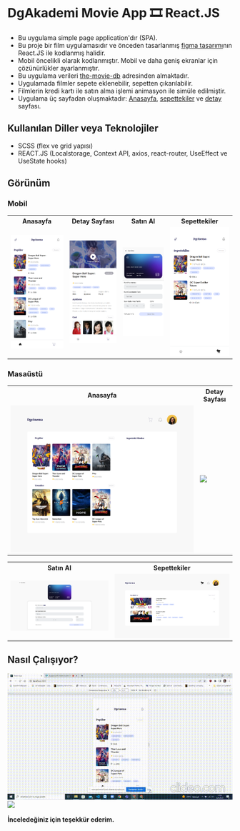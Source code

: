 # DgAkademi Movie App 🎞 React.JS

- Bu uygulama simple page application'dır (SPA).
- Bu proje bir film uygulamasıdır ve önceden tasarlanmış [figma tasarımı](https://www.figma.com/file/Bq3LDs3EdvTQ2qGANrlSuf/Dgakademi-Movie-Mobile-App-UI-Design-(Community)?node-id=3%3A2)nın React.JS ile kodlanmış halidir.
- Mobil öncelikli olarak kodlanmıştır. Mobil ve daha geniş ekranlar için çözünürlükler ayarlanmıştır.
- Bu uygulama verileri [the-movie-db](https://www.themoviedb.org/documentation/api) adresinden almaktadır.
- Uygulamada filmler sepete eklenebilir, sepetten çıkarılabilir.
- Filmlerin kredi kartı ile satın alma işlemi animasyon ile simüle edilmiştir.
- Uygulama üç sayfadan oluşmaktadır: [Anasayfa](https://github.com/beyzanur-seyhan/DGAkademi/blob/main/Final-Project/movie-app/src/pages/Home.js), [sepettekiler](https://github.com/beyzanur-seyhan/DGAkademi/blob/main/Final-Project/movie-app/src/pages/Card.js) ve [detay](https://github.com/beyzanur-seyhan/DGAkademi/blob/main/Final-Project/movie-app/src/pages/DetailMovie.js) sayfası.

## Kullanılan Diller veya Teknolojiler

- SCSS (flex ve grid yapısı)
- REACT.JS (Localstorage, Context API, axios, react-router, UseEffect ve UseState hooks)

## Görünüm

### Mobil
<table>
<tbody>
<tr>
<th>Anasayfa</th>
<th>Detay Sayfası</th>
<th>Satın Al</th>
<th>Sepettekiler</th>
</tr>
<tr>
<td><img src="README.md-views/mobile/home.png"/></td>
<td><img src="README.md-views/mobile/detail.png"/></td>
<td><img src="README.md-views/mobile/buy-now.png"/></td>
<td><img src="README.md-views/mobile/card.png"/></td>
</tr>
</tbody>
</table>

### Masaüstü
<table>
<tbody>
<tr>
<th>Anasayfa</th>
<th>Detay Sayfası</th>
</tr>
<tr>
<td><img src="README.md-views/desktop/home.png"/></td>
<td><img src="README.md-views/desktop/detail.png"/></td>
</tr>
</tbody>
</table>

<table>
<tbody>
<tr>
<th>Satın Al</th>
<th>Sepettekiler</th>
</tr>
<tr>
<td><img src="README.md-views/desktop/buy-now.png"/></td>
<td><img src="README.md-views/desktop/card.png"/></td>
</tr>
</tbody>
</table>

## Nasıl Çalışıyor?
<img src="README.md-views/screen-capture-gif/1.gif"/>
<img src="README.md-views/screen-capture-gif/2.gif"/>

<b>İnceledeğiniz için teşekkür ederim.</b>
